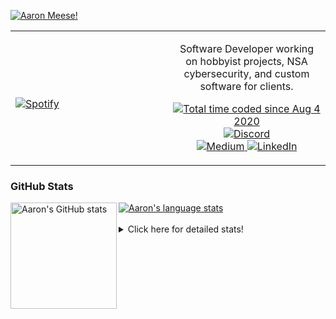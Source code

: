 [![Aaron Meese!](https://user-images.githubusercontent.com/17814535/88975338-a2aabf00-d27f-11ea-963f-8a19608716b4.png)](https://github.com/ajmeese7/readme-ascii "README ASCII")

<!-- Modified from project here: https://github.com/novatorem/novatorem -->
<table width="100%"> 
  <tr>
  <td width="50%">
      
&nbsp; <br> [![Spotify](https://ajmeese7.vercel.app/api/spotify)](https://open.spotify.com/user/ajmeese)

  </td>
  <td width="50%">
    <p align="center">
    Software Developer working on hobbyist projects, NSA cybersecurity, and custom software for clients.
    </p>
    <p align="center">
      <a href="https://wakatime.com/@f726891d-3b02-46cd-9b60-e8c59f9e2b14">
        <img src="https://wakatime.com/badge/user/f726891d-3b02-46cd-9b60-e8c59f9e2b14.svg" alt="Total time coded since Aug 4 2020" title="WakaTime" />
      </a>
      <a href="http://link.aaronmeese.com/discord">
        <img src="https://img.shields.io/badge/discord-ajmeese7%234835-369?style=flat-square&logo=discord&logoColor=white&color=purple" alt="Discord" title="Discord">
      </a>
      <br />
      <a href="https://link.aaronmeese.com/medium">
        <img src="https://img.shields.io/badge/medium-ajmeese7-1DB954?style=flat-square&logo=medium&logoColor=white" alt="Medium" title="Medium">
      </a>
      <a href="https://link.aaronmeese.com/linkedin">
        <img src="https://img.shields.io/badge/linkedIn-aaronmeese-1DB954?style=flat-square&logo=linkedin&logoColor=white&color=blue" alt="LinkedIn" title="LinkedIn">
      </a>
    </p>
  </td>

</table>

[//]: <> (The `&nbsp;` is to have Aphelion take up more space)

### GitHub Stats ###

<a href="https://profile-summary-for-github.com/user/ajmeese7">
  <img align="left" height="170px" src="https://github-readme-stats.vercel.app/api?username=ajmeese7&show_icons=true&line_height=27&count_private=true" alt="Aaron's GitHub stats"/>
  <img src="https://github-readme-stats.vercel.app/api/top-langs/?username=ajmeese7&hide_langs_below=5&layout=compact" alt="Aaron's language stats"/>
</a>

<br />
<br />
<details>
<summary>Click here for detailed stats!</summary>

### :zap: Recent Activity
<!--START_SECTION:activity-->
1. 💪 Opened PR [#34](https://github.com/os-js/osjs-dev-meta/pull/34) in [os-js/osjs-dev-meta](https://github.com/os-js/osjs-dev-meta)
2. 🗣 Commented on [#1](https://github.com/os-js/osjs-example-icons/issues/1) in [os-js/osjs-example-icons](https://github.com/os-js/osjs-example-icons)
3. 🎉 Merged PR [#14](https://github.com/ajmeese7/finance-dashboard/pull/14) in [ajmeese7/finance-dashboard](https://github.com/ajmeese7/finance-dashboard)
4. 💪 Opened PR [#29](https://github.com/os-js/osjs-dev-meta/pull/29) in [os-js/osjs-dev-meta](https://github.com/os-js/osjs-dev-meta)
5. ❗️ Opened issue [#115](https://github.com/meeseOS/meeseOS/issues/115) in [meeseOS/meeseOS](https://github.com/meeseOS/meeseOS)
<!--END_SECTION:activity-->

### 🧐 Waka Stats
<!--START_SECTION:waka-->
![Code Time](http://img.shields.io/badge/Code%20Time-1%2C283%20hrs%2032%20mins-blue)

**🐱 My GitHub Data** 

> 🏆 1,176 Contributions in the Year 2022
 > 
> 📦 197.9 kB Used in GitHub's Storage 
 > 
> 💼 Opted to Hire
 > 
> 📜 83 Public Repositories 
 > 
> 🔑 30 Private Repositories  
 > 
**I'm an Early 🐤** 

```text
🌞 Morning    143 commits    █████░░░░░░░░░░░░░░░░░░░░   21.19% 
🌆 Daytime    245 commits    █████████░░░░░░░░░░░░░░░░   36.3% 
🌃 Evening    283 commits    ██████████░░░░░░░░░░░░░░░   41.93% 
🌙 Night      4 commits      ░░░░░░░░░░░░░░░░░░░░░░░░░   0.59%

```
📅 **I'm Most Productive on Saturday** 

```text
Monday       94 commits     ███░░░░░░░░░░░░░░░░░░░░░░   13.93% 
Tuesday      118 commits    ████░░░░░░░░░░░░░░░░░░░░░   17.48% 
Wednesday    72 commits     ██░░░░░░░░░░░░░░░░░░░░░░░   10.67% 
Thursday     99 commits     ███░░░░░░░░░░░░░░░░░░░░░░   14.67% 
Friday       56 commits     ██░░░░░░░░░░░░░░░░░░░░░░░   8.3% 
Saturday     119 commits    ████░░░░░░░░░░░░░░░░░░░░░   17.63% 
Sunday       117 commits    ████░░░░░░░░░░░░░░░░░░░░░   17.33%

```


📊 **This Week I Spent My Time On** 

```text
⌚︎ Time Zone: America/New_York

💬 Programming Languages: 
JavaScript               12 hrs 26 mins      ███████████████████░░░░░░   75.77% 
Markdown                 1 hr 47 mins        ██░░░░░░░░░░░░░░░░░░░░░░░   10.91% 
JSON                     1 hr 16 mins        ██░░░░░░░░░░░░░░░░░░░░░░░   7.75% 
YAML                     28 mins             ░░░░░░░░░░░░░░░░░░░░░░░░░   2.92% 
TypeScript               10 mins             ░░░░░░░░░░░░░░░░░░░░░░░░░   1.08%

🐱‍💻 Projects: 
aaronmeese.com           12 hrs 58 mins      ███████████████████░░░░░░   79.01% 
hexells                  1 hr 14 mins        ██░░░░░░░░░░░░░░░░░░░░░░░   7.55% 
vault                    1 hr 7 mins         █░░░░░░░░░░░░░░░░░░░░░░░░   6.84% 
osjs-client              18 mins             ░░░░░░░░░░░░░░░░░░░░░░░░░   1.89% 
meeseOS-manual           10 mins             ░░░░░░░░░░░░░░░░░░░░░░░░░   1.09%

```

**I Mostly Code in JavaScript** 

```text
JavaScript               32 repos            ████████████░░░░░░░░░░░░░   47.76% 
HTML                     9 repos             ███░░░░░░░░░░░░░░░░░░░░░░   13.43% 
Python                   6 repos             ██░░░░░░░░░░░░░░░░░░░░░░░   8.96% 
Java                     4 repos             █░░░░░░░░░░░░░░░░░░░░░░░░   5.97% 
CSS                      3 repos             █░░░░░░░░░░░░░░░░░░░░░░░░   4.48%

```



 Last Updated on 17/09/2022 16:03:36 UTC
<!--END_SECTION:waka-->
</details>
